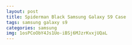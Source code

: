 ```yaml
---
layout: post
title: Spiderman Black Samsung Galaxy S9 Case
tags: samsung galaxy s9
categories: samsung
img: 1osPCoObY4Js1Uo-iBSj6MJzrKvxjUQaL
---
```

